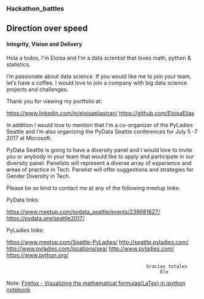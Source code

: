 ### Hackathon_battles

## Direction over speed
#### Integrity, Vision and Delivery

Hola a todos, I'm Eloisa and I'm a data scientist that loves math, python & statistics. 

I’m passionate about data science. If you would like me to join your team, let’s have a coffee. I would love to join a company with big data science projects and challenges.

Thank you for viewing my portfolio at:

https://www.linkedin.com/in/eloisaeliastran/ 
https://github.com/EloisaElias

In addition I would love to mention that I'm a co-organizer of the PyLadies Seattle and I’m also organizing the PyData Seattle conferences for July 5 -7 2017 at Microsoft. 

PyData Seattle is going to have a diversity panel and I would love to invite you or anybody in your team that would like to apply and participate in our diversity panel. Panelists will represent a diverse array of experience and areas of practice in Tech. Panelist will offer suggestions and strategies for Gender Diversity in Tech. 

Please be so kind to contact me at any of the following meetup links:

PyData links:

https://www.meetup.com/pydata_seattle/events/238681827/
https://pydata.org/seattle2017/

PyLadies links:

https://www.meetup.com/Seattle-PyLadies/
http://seattle.pyladies.com/
http://www.pyladies.com/locations/sea/
http://www.pyladies.com/
https://www.python.org/




                                                       Gracias totales
                                                            Elo



Note: [Firefox - Visualizing the mathematical formulas(LaTex) in ipython notebook](http://docs.mathjax.org/en/latest/installation.html#firefox-and-local-fonts) 

